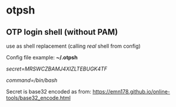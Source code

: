 # otpsh
## OTP login shell (without PAM)

use as shell replacement (calling *real* shell from config)

Config file example: **~/.otpsh**

*secret=MRSWCZBAMJ4XIZLTEBUGK4TF*

*command=/bin/bash*

Secret is base32 encoded as from: https://emn178.github.io/online-tools/base32_encode.html
